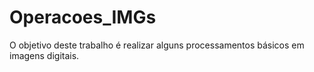 # Operacoes_IMGs
O objetivo deste trabalho é realizar alguns processamentos básicos em imagens digitais.
